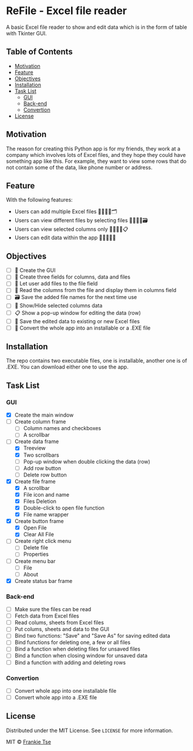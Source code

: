 <!-- PROJECT TITLE -->

# ReFile - Excel file reader

A basic Excel file reader to show and edit data which is in the form of table with Tkinter GUI.

<!-- TABLE OF CONTENTS -->

## Table of Contents

- [Motivation](#motivation)
- [Feature](#feature)
- [Objectives](#objectives)
- [Installation](#installation)
- [Task List](#task-list)
  - [GUI](#gui)
  - [Back-end](#back-end)
  - [Convertion](#convertion)
- [License](#license)

<!-- MOTIVATION -->

<a name="motivation" />

## Motivation

The reason for creating this Python app is for my friends, they work at a company which involves lots of Excel files, and they hope they could have something app like this. For example, they want to view some rows that do not contain some of the data, like phone number or address.

<!-- FEATURE -->

<a name="feature" />

## Feature

With the following features:

- Users can add multiple Excel files 🙎‍♂️🙎‍♀️🗂
- Users can view different files by selecting files 🙎‍♂️🙎‍♀️🗃
- Users can view selected columns only 🙎‍♂️🙎‍♀️📋
- Users can edit data within the app 🙎‍♂️🙎‍♀️📝

<!-- '![example-app](example-app.gif)' need removing the quotes -->

<!-- OBJECTIVES -->

<a name="objectives" />

## Objectives

- [ ] 🎨 Create the GUI
- [ ] 📝 Create three fields for columns, data and files
- [ ] 📑 Let user add files to the file field
- [ ] 📖 Read the columns from the file and display them in columns field
- [ ] 🗃 Save the added file names for the next time use
- [ ] 🙈 Show/Hide selected columns data
- [ ] 📋 Show a pop-up window for editing the data (row)
- [ ] 💾 Save the edited data to existing or new Excel files
- [ ] 🚀 Convert the whole app into an installable or a .EXE file

<!-- INSTALLATION -->

<a name="installation" />

## Installation

The repo contains two executable files, one is installable, another one is of .EXE. You can download either one to use the app.

<!-- TASK LIST -->

<a name="task-list" />

## Task List

<a name="gui" />

### GUI

- [x] Create the main window
- [ ] Create column frame
  - [ ] Column names and checkboxes
  - [ ] A scrollbar
- [ ] Create data frame
  - [x] Treeview
  - [x] Two scrollbars
  - [ ] Pop-up window when double clicking the data (row)
  - [ ] Add row button
  - [ ] Delete row button
- [x] Create file frame
  - [x] A scrollbar
  - [x] File icon and name
  - [x] Files Deletion
  - [x] Double-click to open file function
  - [x] File name wrapper
- [x] Create button frame
  - [x] Open File
  - [x] Clear All File
- [ ] Create right click menu
  - [ ] Delete file
  - [ ] Properties
- [ ] Create menu bar
  - [ ] File
  - [ ] About
- [x] Create status bar frame

<a name="back-end" />

### Back-end

- [ ] Make sure the files can be read
- [ ] Fetch data from Excel files
- [ ] Read colums, sheets from Excel files
- [ ] Put colums, sheets and data to the GUI
- [ ] Bind two functions: "Save" and "Save As" for saving edited data
- [ ] Bind functions for deleting one, a few or all files
- [ ] Bind a function when deleting files for unsaved files
- [ ] Bind a function when closing window for unsaved data
- [ ] Bind a function with adding and deleting rows

<a name="convertion" />

### Convertion

- [ ] Convert whole app into one installable file
- [ ] Convert whole app into a .EXE file

<a name="license" />

## License

Distributed under the MIT License. See `LICENSE` for more information.

MIT © [Frankie Tse]()
